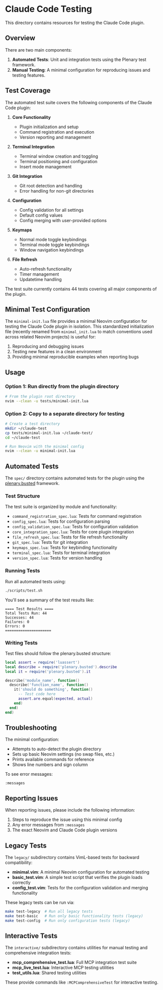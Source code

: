 # Claude Code Testing

This directory contains resources for testing the Claude Code plugin.

## Overview

There are two main components:

1. **Automated Tests**: Unit and integration tests using the Plenary test framework.
2. **Manual Testing**: A minimal configuration for reproducing issues and testing features.

## Test Coverage

The automated test suite covers the following components of the Claude Code plugin:

1. **Core Functionality**
   - Plugin initialization and setup
   - Command registration and execution
   - Version reporting and management

2. **Terminal Integration**
   - Terminal window creation and toggling
   - Terminal positioning and configuration
   - Insert mode management

3. **Git Integration**
   - Git root detection and handling
   - Error handling for non-git directories

4. **Configuration**
   - Config validation for all settings
   - Default config values
   - Config merging with user-provided options

5. **Keymaps**
   - Normal mode toggle keybindings
   - Terminal mode toggle keybindings
   - Window navigation keybindings

6. **File Refresh**
   - Auto-refresh functionality
   - Timer management
   - Updatetime handling

The test suite currently contains 44 tests covering all major components of the plugin.

## Minimal Test Configuration

The `minimal-init.lua` file provides a minimal Neovim configuration for testing the Claude Code plugin in isolation. This standardized initialization file (recently renamed from `minimal_init.lua` to match conventions used across related Neovim projects) is useful for:

1. Reproducing and debugging issues
2. Testing new features in a clean environment
3. Providing minimal reproducible examples when reporting bugs

## Usage

### Option 1: Run directly from the plugin directory

```bash
# From the plugin root directory
nvim --clean -u tests/minimal-init.lua
```

### Option 2: Copy to a separate directory for testing

```bash
# Create a test directory
mkdir ~/claude-test
cp tests/minimal-init.lua ~/claude-test/
cd ~/claude-test

# Run Neovim with the minimal config
nvim --clean -u minimal-init.lua
```

## Automated Tests

The `spec/` directory contains automated tests for the plugin using the [plenary.busted](https://github.com/nvim-lua/plenary.nvim) framework.

### Test Structure

The test suite is organized by module and functionality:

- `command_registration_spec.lua`: Tests for command registration
- `config_spec.lua`: Tests for configuration parsing
- `config_validation_spec.lua`: Tests for configuration validation
- `core_integration_spec.lua`: Tests for core plugin integration
- `file_refresh_spec.lua`: Tests for file refresh functionality
- `git_spec.lua`: Tests for git integration
- `keymaps_spec.lua`: Tests for keybinding functionality
- `terminal_spec.lua`: Tests for terminal integration
- `version_spec.lua`: Tests for version handling

### Running Tests

Run all automated tests using:

```bash
./scripts/test.sh
```

You'll see a summary of the test results like:

```plaintext
==== Test Results ====
Total Tests Run: 44
Successes: 44
Failures: 0
Errors: 0
=====================
```

### Writing Tests

Test files should follow the plenary.busted structure:

```lua
local assert = require('luassert')
local describe = require('plenary.busted').describe
local it = require('plenary.busted').it

describe('module_name', function()
  describe('function_name', function()
    it('should do something', function()
      -- Test code here
      assert.are.equal(expected, actual)
    end)
  end)
end)
```

## Troubleshooting

The minimal configuration:

- Attempts to auto-detect the plugin directory
- Sets up basic Neovim settings (no swap files, etc.)
- Prints available commands for reference
- Shows line numbers and sign column

To see error messages:

```vim
:messages
```

## Reporting Issues

When reporting issues, please include the following information:

1. Steps to reproduce the issue using this minimal config
2. Any error messages from `:messages`
3. The exact Neovim and Claude Code plugin versions

## Legacy Tests

The `legacy/` subdirectory contains VimL-based tests for backward compatibility:

- **minimal.vim**: A minimal Neovim configuration for automated testing
- **basic_test.vim**: A simple test script that verifies the plugin loads correctly
- **config_test.vim**: Tests for the configuration validation and merging functionality

These legacy tests can be run via:

```bash
make test-legacy  # Run all legacy tests
make test-basic   # Run only basic functionality tests (legacy)
make test-config  # Run only configuration tests (legacy)
```

## Interactive Tests

The `interactive/` subdirectory contains utilities for manual testing and comprehensive integration tests:

- **mcp_comprehensive_test.lua**: Full MCP integration test suite
- **mcp_live_test.lua**: Interactive MCP testing utilities
- **test_utils.lua**: Shared testing utilities

These provide commands like `:MCPComprehensiveTest` for interactive testing.
